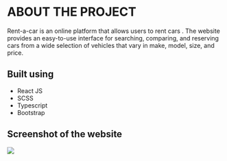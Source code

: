 <h1>ABOUT THE PROJECT </h1>
<p>Rent-a-car is an online platform that allows users to rent cars . The website provides an easy-to-use interface for searching, comparing, and reserving cars from a wide selection of vehicles that vary in make, model, size, and price.</p>

<h2>Built using</h2>
<ul>
  <li>React JS</li>
  <li>SCSS</li>
  <li>Typescript</li>
  <li>Bootstrap</li>
</ul>

<h2>Screenshot of the website</h2>
<img src="https://github-production-user-asset-6210df.s3.amazonaws.com/62480922/279141646-a89765a8-8da0-4acf-94aa-984978af2113.jpeg"/>
